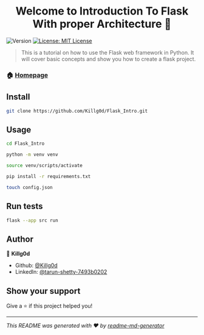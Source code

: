 <h1 align="center">Welcome to Introduction To Flask With proper Architecture 👋</h1>
<p>
  <img alt="Version" src="https://img.shields.io/badge/version-1.0-blue.svg?cacheSeconds=2592000" />
  <a href="#" target="_blank">
    <img alt="License: MIT License" src="https://img.shields.io/badge/License-MIT License-yellow.svg" />
  </a>
</p>

> This is a tutorial on how to use the Flask web framework in Python. It will cover basic concepts and show you how to create a flask project.

### 🏠 [Homepage]('c:/Users/Tarun/Envs/flask/src/__init__.py')

## Install

```sh
git clone https://github.com/Killg0d/Flask_Intro.git
```

## Usage

```sh
cd Flask_Intro
```

```sh
python -m venv venv
```

```sh
source venv/scripts/activate
```

```sh
pip install -r requirements.txt
```

```sh
touch config.json
```

## Run tests

```sh
flask --app src run
```

## Author

👤 **Killg0d**

* Github: [@Killg0d](https://github.com/Killg0d)
* LinkedIn: [@tarun-shetty-7493b0202](https://linkedin.com/in/tarun-shetty-7493b0202)

## Show your support

Give a ⭐️ if this project helped you!

***
_This README was generated with ❤️ by [readme-md-generator](https://github.com/kefranabg/readme-md-generator)_